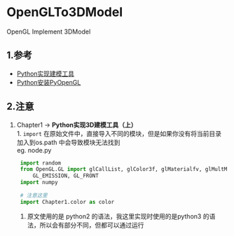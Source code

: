 # OpenGLTo3DModel
OpenGL Implement 3DModel

1.参考
---
   - [Python实现建模工具](https://www.shiyanlou.com/courses/561)
   - [Python安装PyOpenGL](https://www.cnblogs.com/feiquan/p/11371144.html)
 
2.注意
---
  1. Chapter1 ->  __Python实现3D建模工具（上）__  
    1. `import` 在原始文件中，直接导入不同的模块，但是如果你没有将当前目录加入到os.path 中会导致模块无法找到  
    eg. node.py
       ```python
        import random
        from OpenGL.GL import glCallList, glColor3f, glMaterialfv, glMultMatrixf, glPopMatrix, glPushMatrix, \
            GL_EMISSION, GL_FRONT
        import numpy
        
        # 注意这里
        import Chapter1.color as color
      ```
     1. 原文使用的是 python2 的语法，我这里实现时使用的是python3 的语法，所以会有部分不同，但都可以通过运行
     
